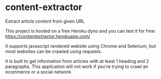 # content-extractor
Extract article content from given URL

This project is hosted on a free Heroku dyno and you can test it for free: https://contentextractor.herokuapp.com/

It supports javascript rendered website using Chrome and Selenium, but most websites can be crawled using requests.

It is built to get information from articles with at least 1 heading and 2 paragraphs. This application will not work if you're trying to crawl an ecommerce or a social network.


